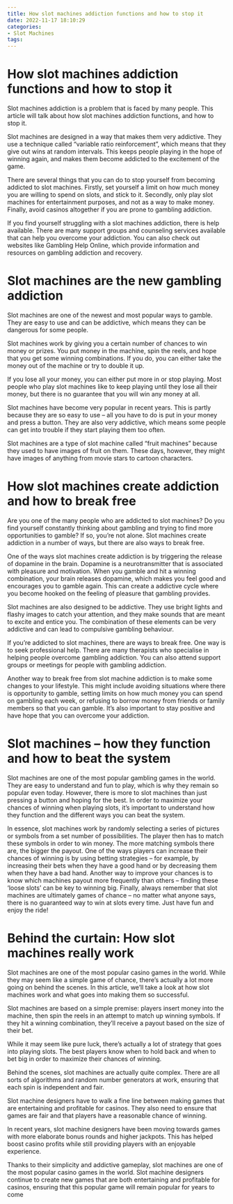 ```yaml
---
title: How slot machines addiction functions and how to stop it
date: 2022-11-17 18:10:29
categories:
- Slot Machines
tags:
---
```



#  How slot machines addiction functions and how to stop it

Slot machines addiction is a problem that is faced by many people. This article will talk about how slot machines addiction functions, and how to stop it.

Slot machines are designed in a way that makes them very addictive. They use a technique called “variable ratio reinforcement”, which means that they give out wins at random intervals. This keeps people playing in the hope of winning again, and makes them become addicted to the excitement of the game.

There are several things that you can do to stop yourself from becoming addicted to slot machines. Firstly, set yourself a limit on how much money you are willing to spend on slots, and stick to it. Secondly, only play slot machines for entertainment purposes, and not as a way to make money. Finally, avoid casinos altogether if you are prone to gambling addiction.

If you find yourself struggling with a slot machines addiction, there is help available. There are many support groups and counseling services available that can help you overcome your addiction. You can also check out websites like Gambling Help Online, which provide information and resources on gambling addiction and recovery.

#  Slot machines are the new gambling addiction

Slot machines are one of the newest and most popular ways to gamble. They are easy to use and can be addictive, which means they can be dangerous for some people.

Slot machines work by giving you a certain number of chances to win money or prizes. You put money in the machine, spin the reels, and hope that you get some winning combinations. If you do, you can either take the money out of the machine or try to double it up.

If you lose all your money, you can either put more in or stop playing. Most people who play slot machines like to keep playing until they lose all their money, but there is no guarantee that you will win any money at all.

Slot machines have become very popular in recent years. This is partly because they are so easy to use – all you have to do is put in your money and press a button. They are also very addictive, which means some people can get into trouble if they start playing them too often.

Slot machines are a type of slot machine called “fruit machines” because they used to have images of fruit on them. These days, however, they might have images of anything from movie stars to cartoon characters.

#  How slot machines create addiction and how to break free

Are you one of the many people who are addicted to slot machines? Do you find yourself constantly thinking about gambling and trying to find more opportunities to gamble? If so, you’re not alone. Slot machines create addiction in a number of ways, but there are also ways to break free.

One of the ways slot machines create addiction is by triggering the release of dopamine in the brain. Dopamine is a neurotransmitter that is associated with pleasure and motivation. When you gamble and hit a winning combination, your brain releases dopamine, which makes you feel good and encourages you to gamble again. This can create a addictive cycle where you become hooked on the feeling of pleasure that gambling provides.

Slot machines are also designed to be addictive. They use bright lights and flashy images to catch your attention, and they make sounds that are meant to excite and entice you. The combination of these elements can be very addictive and can lead to compulsive gambling behaviour.

If you’re addicted to slot machines, there are ways to break free. One way is to seek professional help. There are many therapists who specialise in helping people overcome gambling addiction. You can also attend support groups or meetings for people with gambling addiction.

Another way to break free from slot machine addiction is to make some changes to your lifestyle. This might include avoiding situations where there is opportunity to gamble, setting limits on how much money you can spend on gambling each week, or refusing to borrow money from friends or family members so that you can gamble. It’s also important to stay positive and have hope that you can overcome your addiction.

#  Slot machines – how they function and how to beat the system

Slot machines are one of the most popular gambling games in the world. They are easy to understand and fun to play, which is why they remain so popular even today. However, there is more to slot machines than just pressing a button and hoping for the best. In order to maximize your chances of winning when playing slots, it’s important to understand how they function and the different ways you can beat the system.

In essence, slot machines work by randomly selecting a series of pictures or symbols from a set number of possibilities. The player then has to match these symbols in order to win money. The more matching symbols there are, the bigger the payout. One of the ways players can increase their chances of winning is by using betting strategies – for example, by increasing their bets when they have a good hand or by decreasing them when they have a bad hand. Another way to improve your chances is to know which machines payout more frequently than others – finding these ‘loose slots’ can be key to winning big. Finally, always remember that slot machines are ultimately games of chance – no matter what anyone says, there is no guaranteed way to win at slots every time. Just have fun and enjoy the ride!

#  Behind the curtain: How slot machines really work

Slot machines are one of the most popular casino games in the world. While they may seem like a simple game of chance, there’s actually a lot more going on behind the scenes. In this article, we’ll take a look at how slot machines work and what goes into making them so successful.

Slot machines are based on a simple premise: players insert money into the machine, then spin the reels in an attempt to match up winning symbols. If they hit a winning combination, they’ll receive a payout based on the size of their bet.

While it may seem like pure luck, there’s actually a lot of strategy that goes into playing slots. The best players know when to hold back and when to bet big in order to maximize their chances of winning.

Behind the scenes, slot machines are actually quite complex. There are all sorts of algorithms and random number generators at work, ensuring that each spin is independent and fair.

Slot machine designers have to walk a fine line between making games that are entertaining and profitable for casinos. They also need to ensure that games are fair and that players have a reasonable chance of winning.

In recent years, slot machine designers have been moving towards games with more elaborate bonus rounds and higher jackpots. This has helped boost casino profits while still providing players with an enjoyable experience.

Thanks to their simplicity and addictive gameplay, slot machines are one of the most popular casino games in the world. Slot machine designers continue to create new games that are both entertaining and profitable for casinos, ensuring that this popular game will remain popular for years to come